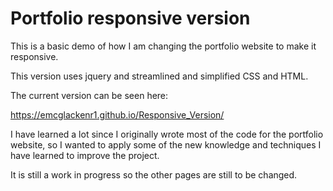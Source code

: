 <h1> Portfolio responsive version </h1>


This is a basic demo of how I am changing the portfolio website to make it responsive.

This version uses jquery and streamlined and simplified CSS and HTML. 

The current version can be seen here:

https://emcglackenr1.github.io/Responsive_Version/

I have learned a lot since I originally wrote most of the code for the portfolio website, so I wanted to apply some of the new knowledge and techniques I have learned to improve the project.

It is still a work in progress so the other pages are still to be changed.

